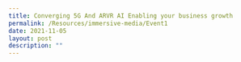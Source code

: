 ```yaml
---
title: Converging 5G And ARVR AI Enabling your business growth
permalink: /Resources/immersive-media/Event1
date: 2021-11-05
layout: post
description: ""
---
```


